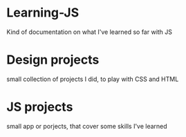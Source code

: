 # Learning-JS
Kind of documentation on what I've learned so far with JS

# Design projects
small collection of projects I did, to play with CSS and HTML

# JS projects
small app or porjects, that cover some skills I've learned
